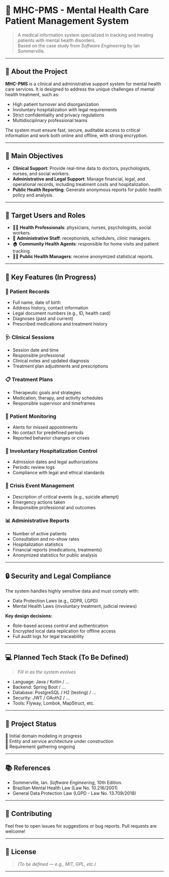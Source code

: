 # 🧠 MHC-PMS - Mental Health Care Patient Management System

> A medical information system specialized in tracking and treating patients with mental health disorders.  
> Based on the case study from *Software Engineering* by Ian Sommerville.

---

## 🔎 About the Project

**MHC-PMS** is a clinical and administrative support system for mental health care services. It is designed to address the unique challenges of mental health treatment, such as:

- High patient turnover and disorganization
- Involuntary hospitalization with legal requirements
- Strict confidentiality and privacy regulations
- Multidisciplinary professional teams

The system must ensure fast, secure, auditable access to critical information and work both online and offline, with strong encryption.

---

## 🎯 Main Objectives

- **Clinical Support**: Provide real-time data to doctors, psychologists, nurses, and social workers.
- **Administrative and Legal Support**: Manage financial, legal, and operational records, including treatment costs and hospitalization.
- **Public Health Reporting**: Generate anonymous reports for public health policy and analysis.

---

## 🏥 Target Users and Roles

- 👩‍⚕️ **Health Professionals**: physicians, nurses, psychologists, social workers.
- 🧾 **Administrative Staff**: receptionists, schedulers, clinic managers.
- 🏠 **Community Health Agents**: responsible for home visits and patient tracking.
- 🧑‍💼 **Public Health Managers**: receive anonymized statistical reports.

---

## 🔧 Key Features (In Progress)

### 🧍 Patient Records
- Full name, date of birth
- Address history, contact information
- Legal document numbers (e.g., ID, health card)
- Diagnoses (past and current)
- Prescribed medications and treatment history

### 🩺 Clinical Sessions
- Session date and time
- Responsible professional
- Clinical notes and updated diagnosis
- Treatment plan adjustments and prescriptions

### 📋 Treatment Plans
- Therapeutic goals and strategies
- Medication, therapy, and activity schedules
- Responsible supervisor and timeframes

### 📡 Patient Monitoring
- Alerts for missed appointments
- No contact for predefined periods
- Reported behavior changes or crises

### 🛑 Involuntary Hospitalization Control
- Admission dates and legal authorizations
- Periodic review logs
- Compliance with legal and ethical standards

### 🚨 Crisis Event Management
- Description of critical events (e.g., suicide attempt)
- Emergency actions taken
- Responsible professional and outcomes

### 📊 Administrative Reports
- Number of active patients
- Consultation and no-show rates
- Hospitalization statistics
- Financial reports (medications, treatments)
- Anonymized statistics for public analysis

---

## 🔒 Security and Legal Compliance

The system handles highly sensitive data and must comply with:

- Data Protection Laws (e.g., GDPR, LGPD)
- Mental Health Laws (involuntary treatment, judicial reviews)

**Key design decisions:**

- Role-based access control and authentication
- Encrypted local data replication for offline access
- Full audit logs for legal traceability

---

## 💻 Planned Tech Stack (To Be Defined)

> *Fill in as the system evolves*

- Language: Java / Kotlin / ...
- Backend: Spring Boot / ...
- Database: PostgreSQL / H2 (testing) / ...
- Security: JWT / OAuth2 / ...
- Tools: Flyway, Lombok, MapStruct, etc.

---

## 🚧 Project Status

📌 Initial domain modeling in progress  
📌 Entity and service architecture under construction  
📌 Requirement gathering ongoing

---

## 📚 References

- Sommerville, Ian. *Software Engineering*, 10th Edition.
- Brazilian Mental Health Law (Law No. 10.216/2001)
- General Data Protection Law (LGPD - Law No. 13.709/2018)

---

## 🤝 Contributing

Feel free to open issues for suggestions or bug reports. Pull requests are welcome!

---

## 📄 License

> *(To be defined — e.g., MIT, GPL, etc.)*

---
